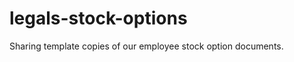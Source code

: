 legals-stock-options
====================

Sharing template copies of our employee stock option documents.
